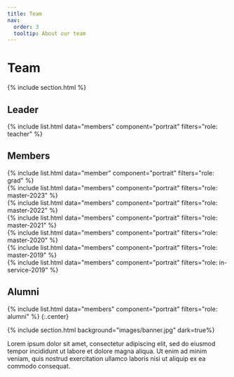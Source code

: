 ```yaml
---
title: Team
nav:
  order: 3
  tooltip: About our team
---
```


# <i class="fas fa-users"></i>Team

{% include section.html %}

## Leader
{%
  include list.html
  data="members"
  component="portrait"
  filters="role: teacher"
%}

## Members
{%
  include list.html
  data="member"
  component="portrait"
  filters="role: grad"
%}
<br>
{%
  include list.html
  data="members"
  component="portrait"
  filters="role: master-2023"
%}
<br>
{%
  include list.html
  data="members"
  component="portrait"
  filters="role: master-2022"
%}
<br>
{%
  include list.html
  data="members"
  component="portrait"
  filters="role: master-2021"
%}
<br>
{%
  include list.html
  data="members"
  component="portrait"
  filters="role: master-2020"
%}
<br>
{%
  include list.html
  data="members"
  component="portrait"
  filters="role: master-2019"
%}
<br>
{%
  include list.html
  data="members"
  component="portrait"
  filters="role: in-service-2019"
%}

## Alumni
{%
  include list.html
  data="members"
  component="portrait"
  filters="role: alumni"
%}
{:.center}

{% include section.html background="images/banner.jpg" dark=true%}

Lorem ipsum dolor sit amet, consectetur adipiscing elit, sed do eiusmod tempor incididunt ut labore et dolore magna aliqua.
Ut enim ad minim veniam, quis nostrud exercitation ullamco laboris nisi ut aliquip ex ea commodo consequat.
